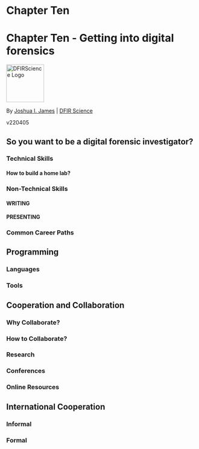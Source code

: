 # Chapter Ten

# Chapter Ten - Getting into digital forensics

<img alt="DFIRScience Logo" src="https://dfir.science/assets/images/logos/icons/android-chrome-512x512.png" width="100" height="100"/>

By [Joshua I. James](https://www.youtube.com/c/DFIRScience) | [DFIR Science](https://dfir.science)

v220405

## So you want to be a digital forensic investigator?

### Technical Skills

#### How to build a home lab?

### Non-Technical Skills

#### WRITING

#### PRESENTING

### Common Career Paths

## Programming

### Languages

### Tools

## Cooperation and Collaboration

### Why Collaborate?

### How to Collaborate?

### Research

### Conferences

### Online Resources

## International Cooperation

### Informal

### Formal


